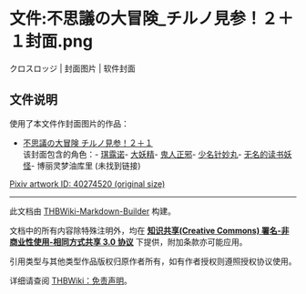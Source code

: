 # 文件:不思議の大冒険_チルノ見参！２＋１封面.png

<!-- source html: G:\repos\THBWiki-Markdown-Builder\THBWikiMarkdown\Temp\file\1\1b\ns6%3A%E4%B8%8D%E6%80%9D%E8%AD%B0%E3%81%AE%E5%A4%A7%E5%86%92%E9%99%BA_%E3%83%81%E3%83%AB%E3%83%8E%E8%A6%8B%E5%8F%82%EF%BC%81%EF%BC%92%EF%BC%8B%EF%BC%91%E5%B0%81%E9%9D%A2%2Epng.html -->

クロスロッジ | 封面图片 | 软件封面


## 文件说明
  
使用了本文件作封面图片的作品：
  

- [不思議の大冒険 チルノ見参！２＋１](./不思議の大冒険_チルノ見参！２＋１.md)  
该封面包含的角色：- [琪露诺](./琪露诺.md)- [大妖精](./大妖精.md)- [鬼人正邪](./鬼人正邪.md)- [少名针妙丸](./少名针妙丸.md)- [无名的读书妖怪](./无名的读书妖怪.md)- 博丽灵梦油库里 (未找到链接)

  
[Pixiv artwork ID: 40274520 (original size)](https://www.pixiv.net/artworks/40274520)
  





---

此文档由 [THBWiki-Markdown-Builder](https://github.com/Delsin-Yu/THBWiki-Markdown-Builder) 构建。

文档中的所有内容除特殊注明外，均在 [**知识共享(Creative Commons) 署名-非商业性使用-相同方式共享 3.0 协议**](https://creativecommons.org/licenses/by-sa/3.0/deed.zh-hans) 下提供，附加条款亦可能应用。

引用类型与其他类型作品版权归原作者所有，如有作者授权则遵照授权协议使用。

详细请查阅 [THBWiki：免责声明](https://thbwiki.cc/THBWiki:%E5%85%8D%E8%B4%A3%E5%A3%B0%E6%98%8E)。

